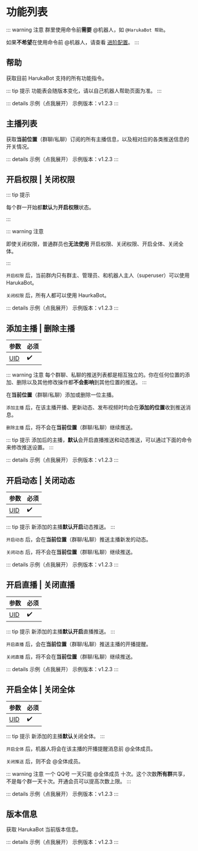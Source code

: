# 功能列表

::: warning 注意
群里使用命令前**需要** @机器人，如 `@HarukaBot 帮助`。

如果**不希望**在使用命令前 @机器人，请查看 [进阶配置](./settings)。
:::

## 帮助

获取目前 HarukaBot 支持的所有功能指令。

::: tip 提示
功能表会随版本变化，请以自己机器人帮助页面为准。
:::

<ClientOnly>
  ::: details 示例（点我展开）
  示例版本：v1.2.3
  <Messenger :messages="[
      { position: 'right', msg: '<a>@HarukaBot</a> 帮助' }, 
      { position: 'left', msg: 'DD机目前支持的功能有：\n\n主播列表\n开启权限\n关闭权限\n添加主播 uid\n删除主播 uid\n开启动态 uid\n关闭动态 uid\n开启直播 uid\n关闭直播 uid\n开启全体 uid\n关闭全体 uid\n版本信息\n\n命令中的uid需要替换为对应主播的uid，注意是uid不是直播间id\n\n群聊默认开启权限，只有管理员或机器人主人才能触发指令\n\n所有群聊/私聊的推送都是分开的，在哪里添加就只会在哪里推送' }
      ]"/>
  :::
</ClientOnly>

## 主播列表

获取**当前位置**（群聊/私聊）订阅的所有主播信息，以及相对应的各类推送信息的开关情况。

<ClientOnly>
  ::: details 示例（点我展开）
  示例版本：v1.2.3
  <Messenger :messages="[
      { position: 'right', msg: '<a>@HarukaBot</a> 主播列表' },
      { position: 'left', msg: '以下为当前的订阅列表：\n\n【白神遥Haruka】直播推送：开，动态推送：开（477332594）\n【SK_415】直播推送：开，动态推送：关（10352806）' }
      ]"/>
  :::
</ClientOnly>

## 开启权限 | 关闭权限

::: tip 提示

每个群一开始都**默认**为**开启权限**状态。

:::

::: warning 注意

即使关闭权限，普通群员也**无法使用** 开启权限、关闭权限、开启全体、关闭全体。

:::

`开启权限` 后，当前群内只有群主、管理员、和机器人主人（superuser）可以使用 HarukaBot。

`关闭权限` 后，所有人都可以使用 HaurkaBot。

<ClientOnly>
  ::: details 示例（点我展开）
  示例版本：v1.2.3
  <Messenger :messages="[
      { position: 'right', msg: '<a>@HarukaBot</a> 开启权限' },
      { position: 'left', msg: '已开启权限，只有管理员才能使用' },
      { position: 'right', msg: '<a>@HarukaBot</a> 关闭权限' },
      { position: 'left', msg: '已关闭权限，所有人都能使用' }
      ]"/>
  :::
</ClientOnly>

## 添加主播 | 删除主播

|参数|必须|
|--|--|
|[UID](./faq.md#如何查看别人的-uid)|:heavy_check_mark:|

::: warning 注意
每个群聊、私聊的推送列表都是相互独立的。你在任何位置的添加、删除以及其他修改操作都**不会影响**到其他位置的推送。
:::

在**当前位置**（群聊/私聊）添加或删除一位主播。

`添加主播` 后，在该主播开播、更新动态、发布视频时均会在**添加的位置**收到推送消息。

`删除主播` 后，将不会在**当前位置**（群聊/私聊）继续推送。

::: tip 提示
添加后的主播，**默认**会开启直播推送和动态推送，可以通过下面的命令来修改推送设置。
:::

<ClientOnly>
  ::: details 示例（点我展开）
  示例版本：v1.2.3
  <Messenger :messages="[
      { position: 'right', msg: '<a>@HarukaBot</a> 添加主播 477332594' },
      { position: 'left', msg: '已添加 白神遥Haruka（477332594）' },
      { position: 'right', msg: '<a>@HarukaBot</a> 删除主播 10352806' },
      { position: 'left', msg: '已删除 SK_415（10352806）' }
      ]"/>
  :::
</ClientOnly>

## 开启动态 | 关闭动态

|参数|必须|
|--|--|
|[UID](./faq.md#如何查看别人的-uid)|:heavy_check_mark:|

::: tip 提示
新添加的主播**默认开启**动态推送。
:::

`开启动态` 后，会在**当前位置**（群聊/私聊）推送主播新发的动态。

`关闭动态` 后，将不会在**当前位置**（群聊/私聊）继续推送。

<ClientOnly>
  ::: details 示例（点我展开）
  示例版本：v1.2.3
  <Messenger :messages="[
      { position: 'right', msg: '<a>@HarukaBot</a> 开启动态 477332594' },
      { position: 'left', msg: '已开启动态，白神遥Haruka（477332594）' },
      { position: 'right', msg: '<a>@HarukaBot</a> 关闭动态 10352806' },
      { position: 'left', msg: '已关闭动态，SK_415（10352806）' },
      { position: 'left', msg: '白神遥Haruka转发了一条动态：\n\n传送门→<a href=&quot;https://t.bilibili.com/455707574981546955&quot; target=&quot;_blank&quot;>https://t.bilibili.com/455707574981546955</a>\n<img src=&quot;/dynamic-example.png&quot;/>' }
      ]"/>
  :::
</ClientOnly>

## 开启直播 | 关闭直播

|参数|必须|
|--|--|
|[UID](./faq.md#如何查看别人的-uid)|:heavy_check_mark:|

::: tip 提示
新添加的主播**默认开启**直播推送。
:::

`开启直播` 后，会在**当前位置**（群聊/私聊）推送主播的开播提醒。

`关闭直播` 后，将不会在**当前位置**（群聊/私聊）继续推送。

<ClientOnly>
  ::: details 示例（点我展开）
  示例版本：v1.2.3
  <Messenger :messages="[
      { position: 'right', msg: '<a>@HarukaBot</a> 开启直播 477332594' },
      { position: 'left', msg: '已开启直播，白神遥Haruka（477332594）' },
      { position: 'right', msg: '<a>@HarukaBot</a> 关闭直播 10352806' },
      { position: 'left', msg: '已关闭直播，SK_415（10352806）' },
      { position: 'left', msg: '白神遥Haruka 开播啦！\n\n海豹学歌！耶耶耶\n传送门→<a href=&quot;https://live.bilibili.com/21652717&quot; target=&quot;_blank&quot;>https://live.bilibili.com/21652717</a>\n<img src=&quot;/live-example.jpg&quot;/>' }
      ]"/>
  :::
</ClientOnly>

## 开启全体 | 关闭全体

|参数|必须|
|--|--|
|[UID](./faq.md#如何查看别人的-uid)|:heavy_check_mark:|

::: tip 提示
新添加的主播**默认**关闭全体。
:::

`开启全体` 后，机器人将会在该主播的开播提醒消息前 @全体成员。

`关闭推送` 后，则不会 @全体成员。

::: warning 注意
一个 QQ号 一天只能 @全体成员 十次。这个次数**所有群**共享，不是每个群一天十次。开通会员可以提高次数上限。
:::

<ClientOnly>
  ::: details 示例（点我展开）
  示例版本：v1.2.3
  <Messenger :messages="[
      { position: 'right', msg: '<a>@HarukaBot</a> 开启全体 477332594' },
      { position: 'left', msg: '已开启全体，白神遥Haruka（477332594）' },
      { position: 'right', msg: '<a>@HarukaBot</a> 关闭全体 10352806' },
      { position: 'left', msg: '已关闭全体，SK_415（10352806）' },
      { position: 'left', msg: '<a>@全体成员</a> 白神遥Haruka 开播啦！\n\n海豹学歌！耶耶耶\n传送门→<a href=&quot;https://live.bilibili.com/21652717&quot; target=&quot;_blank&quot;>https://live.bilibili.com/21652717</a>\n<img src=&quot;/live-example.jpg&quot;/>' }
      ]"/>
  :::
</ClientOnly>

## 版本信息

获取 HarukaBot 当前版本信息。

<ClientOnly>
  ::: details 示例（点我展开）
  示例版本：v1.2.3
  <Messenger :messages="[
      { position: 'right', msg: '<a>@HarukaBot</a> 版本信息' },
      { position: 'left', msg: '当前 HarukaBot 版本：1.2.3\n\n使用中遇到问题欢迎加群反馈，\n群号：629574472\n\n常见问题：https://www.haruka-bot.live/usage/faq.html' }
      ]"/>
  :::
</ClientOnly>
